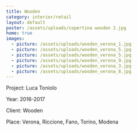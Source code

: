 ```yaml
---
title: Wooden
category: interior/retail
layout: default
poster: /assets/uploads/copertina wooden 2.jpg
home: true
images:
  - picture: /assets/uploads/wooden_verona_1.jpg
  - picture: /assets/uploads/wooden_verona_5.jpg
  - picture: /assets/uploads/wooden_verona_5.jpg
  - picture: /assets/uploads/wooden_verona_9.jpg
  - picture: /assets/uploads/wooden_verona_3.jpg
  - picture: /assets/uploads/wooden_verona_8.jpg
---
```

Project: Luca Toniolo

Year: 2016-2017

Client: Wooden

Place: Verona, Riccione, Fano, Torino, Modena
